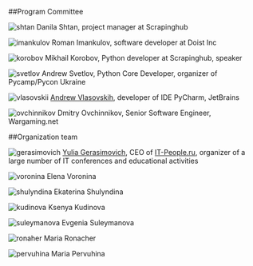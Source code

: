 ##Program Committee

![shtan](http://dropbucket.ru/pycon/shtan) Danila Shtan, project manager at Scrapinghub


![imankulov](http://dropbucket.ru/pyconru/imankulov) Roman Imankulov, software developer at Doist Inc


![korobov](http://dropbucket.ru/pyconru/korobov) Mikhail Korobov, Python developer at Scrapinghub, speaker


![svetlov](http://dropbucket.ru/pyconru/svetlov) Andrew Svetlov, Python Core Developer, organizer of Pycamp/Pycon Ukraine

![vlasovskii](http://dropbucket.ru/vlasovskii) [Andrew Vlasovskih](http://pirx.ru), developer of IDE PyCharm, JetBrains

![ovchinnikov](https://img-fotki.yandex.ru/get/41138/121639917.dc/0_14bbae_d29aa7cc_orig) Dmitry Ovchinnikov, Senior Software Engineer, Wargaming.net


##Organization team

![gerasimovich](http://dropbucket.ru/gerasimovich1)  [Yulia Gerasimovich](http://www.linkedin.com/pub/yulia-gerasimovich/50/623/266), CEO of [IT-People.ru](http://it-people.ru/), organizer of a large number of IT conferences and educational activities

![voronina](http://dropbucket.ru/pycon/voronina) Elena Voronina

![shulyndina](http://dropbucket.ru/shulyndina) Ekaterina Shulyndina

![kudinova](http://dropbucket.ru/kudinova) Ksenya Kudinova

![suleymanova](http://dropbucket.ru/suleymanova) Evgenia Suleymanova 

![ronaher](http://dropbucket.ru/ronaher2) Maria Ronacher

![pervuhina](http://dropbucket.ru/pervuhina) Maria Pervuhina
